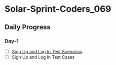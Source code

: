# Solar-Sprint-Coders_069

## Daily Progress

### Day-1
- [ ] <a href="https://trello.com/invite/b/66fc2a83510999c101572d5f/ATTI8f1723d9b568676a8f8896c7393a27acB9A8011F/shopify-test-scenarios" target="_blank">Sign Up and        Log In Test Scenarios</a>.
- [ ] Sign Up and Log In Test Cases
